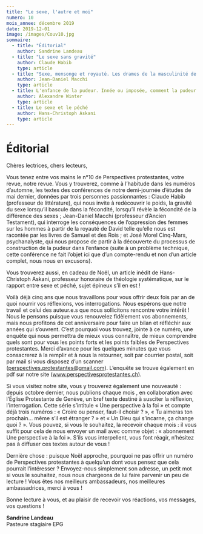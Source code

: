 ```yaml
---
title: "Le sexe, l'autre et moi"
numero: 10
mois_annee: décembre 2019
date: 2019-12-01
image: /images/Couv10.jpg
sommaire:
  - title: "Éditorial"
    author: Sandrine Landeau
  - title: "Le sexe sans gravité"
    author: Claude Habib
    type: article
  - title: "Sexe, mensonge et royauté. Les drames de la masculinité de David"
    author: Jean-Daniel Macchi
    type: article
  - title: L'enfance de la pudeur. Innée ou imposée, comment la pudeur vient-elle aux enfants ?
    author: Alexandre Winter
    type: article
  - title: Le sexe et le péché
    author: Hans-Christoph Askani
    type: article
---
```


# Éditorial
Chères lectrices, chers lecteurs,

Vous tenez entre vos mains le n°10 de Perspectives protestantes, votre revue, notre revue. 
Vous y trouverez, comme à l’habitude dans les numéros d’automne, les textes des conférences de notre demi-journée
d’études de mai dernier, données par trois personnes passionnantes : 
Claude Habib (professeur de littérature), qui nous invite à redécouvrir le poids, la gravité du
sexe lorsqu’il bascule dans la fécondité, lorsqu’il révèle la fécondité de la différence des sexes ;
Jean-Daniel Macchi (professeur d’Ancien Testament), qui interroge les conséquences de l’oppression des femmes sur
les hommes à partir de la royauté de David telle qu’elle nous est racontée par les livres de Samuel et des Rois ;
et José Morel Cinq-Mars, psychanalyste, qui nous propose de partir à la découverte du processus de construction de la
pudeur dans l’enfance (suite à un problème technique, cette conférence ne fait l’objet ici que d’un compte-rendu et
non d’un article complet, nous nous en excusons). 

Vous trouverez aussi, en cadeau de Noël, un article inédit de Hans-Christoph Askani, 
professeur honoraire de théologie systématique, sur le rapport entre sexe et péché, sujet épineux s’il en est ! 

Voilà déjà cinq ans que nous travaillons pour vous offrir deux fois par an de quoi nourrir vos réflexions, 
vos interrogations. Nous espérons que notre travail et celui des auteur.e.s que nous sollicitons rencontre votre intérêt !
Nous le pensons puisque vous renouvelez fidèlement vos abonnements, mais nous profitons de cet anniversaire pour
faire un bilan et réfléchir aux années qui s’ouvrent. C’est pourquoi vous trouvez, jointe à ce numéro, une enquête
qui nous permettra de mieux vous connaître, de mieux comprendre quels sont pour vous les points forts et les points
faibles de Perspectives protestantes. Merci d’avance pour les quelques minutes que vous consacrerez à la remplir et
à nous la retourner, soit par courrier postal, soit par mail si vous disposez d’un scanner
(perspectives.protestantes@gmail.com). L’enquête se trouve également en pdf sur notre site (www.perspectivesprotestantes.ch).

Si vous visitez notre site, vous y trouverez également une nouveauté : depuis octobre dernier, nous publions chaque mois
, en collaboration avec l’Église Protestante de Genève, un bref texte destiné à susciter la réflexion, l’interrogation.
Cette série s’intitule « Une perspective à la foi » et compte déjà trois numéros : « Croire ou penser, faut-il choisir ? »,
« Tu aimeras ton prochain… même s’il est étranger ? » et « Un Dieu qui s’incarne, ça change quoi ? ». 
Vous pouvez, si vous le souhaitez, la recevoir chaque mois : il vous suffit pour cela de nous envoyer un mail avec
comme objet : « abonnement Une perspective à la foi ». S’ils vous interpellent, vous font réagir, n’hésitez pas à 
diffuser ces textes autour de vous ! 

Dernière chose : puisque Noël approche, pourquoi ne pas offrir un numéro de Perspectives protestantes à
quelqu’un dont vous pensez que cela pourrait l’intéresser ? Envoyez-nous simplement son adresse, un petit mot
si vous le souhaitez, nous nous chargeons de lui faire parvenir un peu de lecture ! 
Vous êtes nos meilleurs ambassadeurs, nos meilleures ambassadrices, merci à vous !

Bonne lecture à vous, et au plaisir de recevoir vos réactions, vos messages, vos questions !


**Sandrine Landeau**  
Pasteure stagiaire EPG
